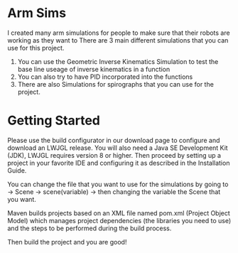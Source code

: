 # Arm Sims

I created many arm simulations for people to make sure that their robots are working as they want to
There are 3 main different simulations that you can use for this project. 

1. You can use the Geometric Inverse Kinematics Simulation to test the base line useage of inverse kinematics in a function
2. You can also try to have PID incorporated into the functions
3. There are also Simulations for spirographs that you can use for the project.

# Getting Started

Please use the build configurator in our download page to configure and download an LWJGL release. 
You will also need a Java SE Development Kit (JDK), LWJGL requires version 8 or higher. Then proceed by setting up a project in your favorite IDE and configuring it as described in the Installation Guide.

You can change the file that you want to use for the simulations by going to -> Scene -> scene(variable) -> then changing the variable the Scene that you want. 

Maven builds projects based on an XML file named pom.xml (Project Object Model) which manages project dependencies (the libraries you need to use) and the steps to be performed during the build process. 

Then build the project and you are good!
